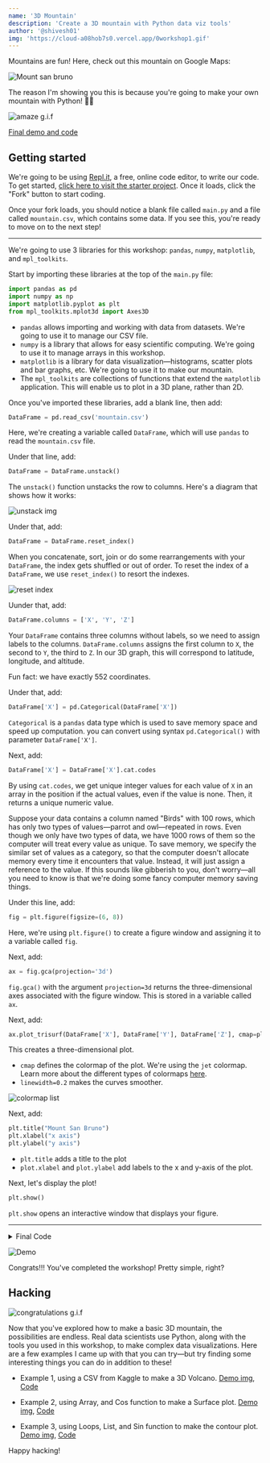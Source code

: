 ```yaml
---
name: '3D Mountain'
description: 'Create a 3D mountain with Python data viz tools'
author: '@shivesh01'
img: 'https://cloud-a08hob7s0.vercel.app/0workshop1.gif'
---
```


Mountains are fun! Here, check out this mountain on Google Maps:

![Mount san bruno](https://cloud-8at1ve02p.vercel.app/0ezgif.com-gif-maker.gif)    

The reason I'm showing you this is because you're going to make your own mountain with Python! 🐍🚀

![amaze g.i.f](https://media.giphy.com/media/5p2wQFyu8GsFO/giphy.gif)

[Final demo and code](https://repl.it/@ShiveshSingh/Mtbrunoplot)

## Getting started

We're going to be using [Repl.it](https://repl.it), a free, online code editor, to write our code. To get started, [click here to visit the starter project](https://repl.it/@ShiveshSingh/3DHeatmapWorkshop). Once it loads, click the "Fork" button to start coding.

Once your fork loads, you should notice a blank file called `main.py` and a file called `mountain.csv`, which contains some data. If you see this, you're ready to move on to the next step!

---

We're going to use 3 libraries for this workshop: `pandas`, `numpy`, `matplotlib`, and `mpl_toolkits`.

Start by importing these libraries at the top of the `main.py` file:

```python
import pandas as pd
import numpy as np
import matplotlib.pyplot as plt
from mpl_toolkits.mplot3d import Axes3D
```

- `pandas` allows importing and working with data from datasets. We're going to use it to manage our CSV file.
- `numpy` is a library that allows for easy scientific computing. We're going to use it to manage arrays in this workshop.
- `matplotlib` is a library for data visualization—histograms, scatter plots and bar graphs, etc. We're going to use it to make our mountain.
- The `mpl_toolkits` are collections of functions that extend the `matplotlib` application. This will enable us to plot in a 3D plane, rather than 2D.

Once you've imported these libraries, add a blank line, then add:

```python
DataFrame = pd.read_csv('mountain.csv')
```

Here, we're creating a variable called `DataFrame`, which will use `pandas` to read the `mountain.csv` file.

Under that line, add:

```python
DataFrame = DataFrame.unstack()
```

The `unstack()` function unstacks the row to columns. Here's a diagram that shows how it works:

![unstack img](https://cloud-5sfh036gn.vercel.app/0reshaping_unstack.png)

Under that, add:

```python
DataFrame = DataFrame.reset_index()
```

When you concatenate, sort, join or do some rearrangements with your `DataFrame`, the index gets shuffled or out of order. To reset the index of a `DataFrame`, we use `reset_index()` to resort the indexes.

![reset index](https://cloud-8p15tas3t.vercel.app/0reshaping_unstack_.png)

Uunder that, add:

```python
DataFrame.columns = ['X', 'Y', 'Z']
```

Your `DataFrame` contains three columns without labels, so we need to assign labels to the columns. `DataFrame.columns` assigns the first column to `X`, the second to `Y`, the third to `Z`. In our 3D graph, this will correspond to latitude, longitude, and altitude.

Fun fact: we have exactly 552 coordinates.

Under that, add:

```python
DataFrame['X'] = pd.Categorical(DataFrame['X'])
```

`Categorical` is a `pandas` data type which is used to save memory space and speed up computation. you can convert using syntax `pd.Categorical()` with parameter `DataFrame['X']`.

Next, add:

```python
DataFrame['X'] = DataFrame['X'].cat.codes
```

By using `cat.codes`, we get unique integer values for each value of `X` in an array in the position if the actual values, even if the value is none. Then, it returns a unique numeric value.

Suppose your data contains a column named "Birds" with 100 rows, which has only two types of values—parrot and owl—repeated in rows. Even though we only have two types of data, we have 1000 rows of them so the computer will treat every value as unique. To save memory, we specify the similar set of values as a category, so that the computer doesn't allocate memory every time it encounters that value. Instead, it will just assign a reference to the value. If this sounds like gibberish to you, don't worry—all you need to know is that we're doing some fancy computer memory saving things.

Under this line, add:

```python
fig = plt.figure(figsize=(6, 8))
```

Here, we're using `plt.figure()` to create a figure window and assigning it to a variable called `fig`.

Next, add:

```python
ax = fig.gca(projection='3d')
```

`fig.gca()` with the argument `projection=3d` returns the three-dimensional axes associated with the figure window. This is stored in a variable called `ax`.

Next, add:

```python
ax.plot_trisurf(DataFrame['X'], DataFrame['Y'], DataFrame['Z'], cmap=plt.cm.jet, linewidth=0.2)
```

This creates a three-dimensional plot.

- `cmap` defines the colormap of the plot. We're using the `jet` colormap. Learn more about the different types of colormaps [here](https://matplotlib.org/tutorials/colors/colormaps.html).
- `linewidth=0.2` makes the curves smoother.

![colormap list](https://cloud-hppbp7hy7.vercel.app/0colormap.gif)

Next, add:

```python
plt.title("Mount San Bruno")
plt.xlabel("x axis")
plt.ylabel("y axis")
```

- `plt.title` adds a title to the plot
- `plot.xlabel` and `plot.ylabel` add labels to the x and y-axis of the plot.

Next, let's display the plot!

```python
plt.show()
```

`plt.show` opens an interactive window that displays your figure.

---

<details>

<summary>Final Code</summary>

```python
import pandas as pd

import numpy as np

import matplotlib.pyplot as plt

from mpl_toolkits.mplot3d import Axes3D

DataFrame = pd.read_csv('mountain.csv')

DataFrame = DataFrame.unstack()

DataFrame = DataFrame.reset_index()

DataFrame.columns = ['X', 'Y', 'Z']

DataFrame['X'] = pd.Categorical(DataFrame['X'])

DataFrame['X'] = DataFrame['X'].cat.codes

fig = plt.figure()

ax = fig.gca(projection='3d')

ax.plot_trisurf(DataFrame['X'], DataFrame['Y'], DataFrame['Z'], cmap=plt.cm.jet, linewidth=0.2)

plt.title("Mount San Bruno")
plt.xlabel("x axis")
plt.ylabel("y axis")


plt.show()
```

</details>

![Demo](https://cloud-ko9v4kpdg.vercel.app/0ezgif.com-gif-maker__1_.gif)

Congrats!!! You've completed the workshop! Pretty simple, right?

## Hacking

![congratulations g.i.f](https://cloud-1th3ydnib.vercel.app/2workshop_happy.gif)

Now that you've explored how to make a basic 3D mountain, the possibilities are endless. Real data scientists use Python, along with the tools you used in this workshop, to make complex data visualizations. Here are a few examples I came up with that you can try—but try finding some interesting things you can do in addition to these!

- Example 1, using a CSV from Kaggle to make a 3D Volcano.
[Demo img](https://cloud-94iqxy8lo.vercel.app/0volcano.gif),
[Code](https://repl.it/@ShiveshSingh/Volcano-3D-Heatmap)

- Example 2, using Array, and Cos function to make a Surface plot.
[Demo img](https://cloud-iwpkargvc.vercel.app/0screenshot_2021-01-10_at_15.24.00.png),
[Code](https://repl.it/@ShiveshSingh/Surface-Plot-3D#main.py)

- Example 3, using Loops, List, and Sin function to make the contour plot.
[Demo img](https://cloud-iwpkargvc.vercel.app/1screenshot_2021-01-10_at_15.25.30.png),
[Code](https://repl.it/@ShiveshSingh/3D-Contour-Plot#main.py)

Happy hacking!
